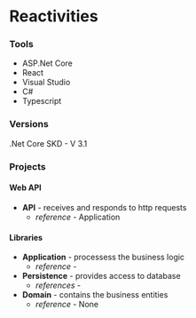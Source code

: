 # Reactivities

### Tools
* ASP.Net Core
* React
* Visual Studio
* C#
* Typescript

### Versions
.Net Core SKD - V 3.1

### Projects

#### Web API
* **API** - receives and responds to http requests
  * *reference* - Application

#### Libraries
* **Application** - processess the business logic
  * *reference* -
* **Persistence** - provides access to database
  * *references* - 
* **Domain** - contains the business entities
  * *reference* - None
